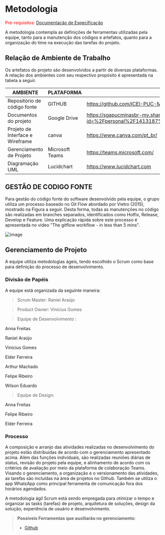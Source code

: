 
# Metodologia

<span style="color:red">Pré-requisitos: <a href="2-Especificação do Projeto.md"> Documentação de Especificação</a></span>

A metodologia contempla as definições de ferramentas utilizadas pela equipe, tanto para a manutenção dos códigos e artefatos, quanto para a organização do time na execução das tarefas do projeto. 

## Relação de Ambiente de Trabalho 

Os artefatos do projeto são desenvolvidos a partir de diversas plataformas. A relação dos ambientes com seu respectivo propósito é apresentada na tabela a seguir.  

|AMBIENTE| PLATAFORMA|LINK DE ACESSO|
|--------------------|-----------------------------------------------------------------------------|--------------------------------------------------------------|
|Repositório de código fonte | GITHUB| https://github.com/ICEI-PUC-Minas-PMV-ADS/pmv-ads-2022-2-e2-proj-int-t6-acolher-gerenciador-de-doacoes|
|Documentos do projeto | Google Drive | https://sgapucminasbr-my.sharepoint.com/personal/1413187_sga_pucminas_br/_layouts/15/onedrive.aspx?id=%2Fpersonal%2F1413187%5Fsga%5Fpucminas%5Fbr%2FDocuments%2FT%C3%A1%20na%20m%C3%A3o&ga=1 |
|Projeto de Interface e Wireframe| canva | https://www.canva.com/pt_br/ |
|Gerenciamento de Projeto | Microsoft Teams | https://teams.microsoft.com/ |
|Diagramação UML  | Lucidchart | https://www.lucidchart.com |

## GESTÃO DE CODIGO FONTE
Para gestão do código fonte do software desenvolvido pela equipe, o grupo utiliza um processo baseado no Git Flow abordado por Vietro (2015), mostrado na Figura a seguir. Desta forma, todas as manutenções no código são realizadas em branches separados, identificados como Hotfix, Release, Develop e Feature. Uma explicação rápida sobre este processo é apresentada no vídeo "The gitflow workflow - in less than 5 mins". 

 
![image](https://user-images.githubusercontent.com/102244252/193480390-8261ee9e-1adb-4c63-951f-fee322e93131.png)


## Gerenciamento de Projeto
A equipe utiliza metodologias ágeis, tendo escolhido o Scrum como base para definição do processo de desenvolvimento. 

### Divisão de Papéis
 

A equipe está organizada da seguinte maneira: 

> Scrum Master: Raniel Araújo  

> Product Owner: Vinícius Gomes 

> Equipe de Desenvolvimento :

Anna Freitas 

Raniel Araújo 

Vinicius Gomes 

Elder Ferreira 

Arthur Machado 

Felipe Ribeiro 

Wilson Eduardo  

> Equipe de Design:  

Anna Freitas 

Felipe Ribeiro 

Elder Ferreira 

### Processo

A composição e arranjo das atividades realizadas no desenvolvimento do projeto estão distribuídas de acordo com o gerenciamento apresentado acima. Além das funções individuais, são realizadas reuniões diárias de status, revisão do projeto pela equipe, e alinhamento de acordo com os critérios de avaliação por meio da plataforma de colaboração Teams. Visando o gerenciamento, a organização e o versionamento das atividades, as tarefas são incluídas na área de projetos no Github. Também se utiliza o app WhatsApp como principal ferramenta de comunicação fora dos horários agendados.  

A metodologia ágil Scrum está sendo empregada para otimizar o tempo e organizar as tasks (tarefas) de projeto, arquitetura de soluções, design da solução, experiência de usuário e desenvolvimento. 
 
> **Possíveis Ferramentas que auxiliarão no gerenciamento**: 
> - [Github](https://github.com/)

